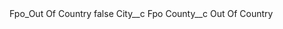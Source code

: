 <?xml version="1.0" encoding="UTF-8"?>
<CustomMetadata xmlns="http://soap.sforce.com/2006/04/metadata" xmlns:xsi="http://www.w3.org/2001/XMLSchema-instance" xmlns:xsd="http://www.w3.org/2001/XMLSchema">
    <label>Fpo_Out Of Country</label>
    <protected>false</protected>
    <values>
        <field>City__c</field>
        <value xsi:type="xsd:string">Fpo</value>
    </values>
    <values>
        <field>County__c</field>
        <value xsi:type="xsd:string">Out Of Country</value>
    </values>
</CustomMetadata>
